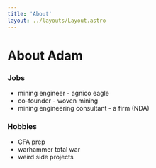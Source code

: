 ```yaml
---
title: 'About'
layout: ../layouts/Layout.astro
---
```


# About Adam

### Jobs

- mining engineer - agnico eagle
- co-founder - woven mining
- mining engineering consultant - a firm (NDA)

### Hobbies

- CFA prep
- warhammer total war
- weird side projects